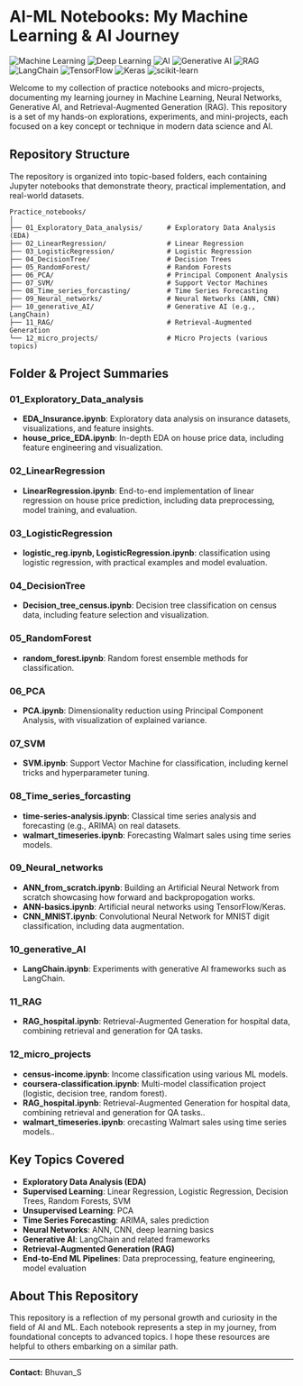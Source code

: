# AI-ML Notebooks: My Machine Learning & AI Journey

<!-- Skill Badges -->
<p align="left">
  <img src="https://img.shields.io/badge/Machine%20Learning-blue?style=for-the-badge&logo=scikit-learn&logoColor=white" alt="Machine Learning"/>
  <img src="https://img.shields.io/badge/Deep%20Learning-orange?style=for-the-badge&logo=tensorflow&logoColor=white" alt="Deep Learning"/>
  <img src="https://img.shields.io/badge/Artificial%20Intelligence-purple?style=for-the-badge&logo=ai&logoColor=white" alt="AI"/>
  <img src="https://img.shields.io/badge/Generative%20AI-ff69b4?style=for-the-badge&logo=openai&logoColor=white" alt="Generative AI"/>
  <img src="https://img.shields.io/badge/RAG-006400?style=for-the-badge&logo=readthedocs&logoColor=white" alt="RAG"/>
  <img src="https://img.shields.io/badge/LangChain-0052cc?style=for-the-badge&logo=chainlink&logoColor=white" alt="LangChain"/>
  <img src="https://img.shields.io/badge/TensorFlow-FF6F00?style=for-the-badge&logo=tensorflow&logoColor=white" alt="TensorFlow"/>
  <img src="https://img.shields.io/badge/Keras-D00000?style=for-the-badge&logo=keras&logoColor=white" alt="Keras"/>
  <img src="https://img.shields.io/badge/scikit--learn-F7931E?style=for-the-badge&logo=scikit-learn&logoColor=white" alt="scikit-learn"/>
</p>


Welcome to my collection of practice notebooks and micro-projects, documenting my learning journey in Machine Learning, Neural Networks, Generative AI, and Retrieval-Augmented Generation (RAG). This repository is a set of my hands-on explorations, experiments, and mini-projects, each focused on a key concept or technique in modern data science and AI.

## Repository Structure

The repository is organized into topic-based folders, each containing Jupyter notebooks that demonstrate theory, practical implementation, and real-world datasets.

```
Practice_notebooks/
│
├── 01_Exploratory_Data_analysis/      # Exploratory Data Analysis (EDA)
├── 02_LinearRegression/               # Linear Regression
├── 03_LogisticRegression/             # Logistic Regression
├── 04_DecisionTree/                   # Decision Trees
├── 05_RandomForest/                   # Random Forests
├── 06_PCA/                            # Principal Component Analysis
├── 07_SVM/                            # Support Vector Machines
├── 08_Time_series_forcasting/         # Time Series Forecasting
├── 09_Neural_networks/                # Neural Networks (ANN, CNN)
├── 10_generative_AI/                  # Generative AI (e.g., LangChain)
├── 11_RAG/                            # Retrieval-Augmented Generation
└── 12_micro_projects/                 # Micro Projects (various topics)
```

## Folder & Project Summaries

### 01_Exploratory_Data_analysis
- **EDA_Insurance.ipynb**: Exploratory data analysis on insurance datasets, visualizations, and feature insights.
- **house_price_EDA.ipynb**: In-depth EDA on house price data, including feature engineering and visualization.

### 02_LinearRegression
- **LinearRegression.ipynb**: End-to-end implementation of linear regression on house price prediction, including data preprocessing, model training, and evaluation.

### 03_LogisticRegression
- **logistic_reg.ipynb, LogisticRegression.ipynb**: classification using logistic regression, with practical examples and model evaluation.

### 04_DecisionTree
- **Decision_tree_census.ipynb**: Decision tree classification on census data, including feature selection and visualization.

### 05_RandomForest
- **random_forest.ipynb**: Random forest ensemble methods for classification.

### 06_PCA
- **PCA.ipynb**: Dimensionality reduction using Principal Component Analysis, with visualization of explained variance.

### 07_SVM
- **SVM.ipynb**: Support Vector Machine for classification, including kernel tricks and hyperparameter tuning.

### 08_Time_series_forcasting
- **time-series-analysis.ipynb**: Classical time series analysis and forecasting (e.g., ARIMA) on real datasets.
- **walmart_timeseries.ipynb**: Forecasting Walmart sales using time series models.

### 09_Neural_networks
- **ANN_from_scratch.ipynb**: Building an Artificial Neural Network from scratch showcasing how forward and backpropogation works.
- **ANN-basics.ipynb**: Artificial neural networks using TensorFlow/Keras.
- **CNN_MNIST.ipynb**: Convolutional Neural Network for MNIST digit classification, including data augmentation.

### 10_generative_AI
- **LangChain.ipynb**: Experiments with generative AI frameworks such as LangChain.

### 11_RAG
- **RAG_hospital.ipynb**: Retrieval-Augmented Generation for hospital data, combining retrieval and generation for QA tasks.

### 12_micro_projects
- **census-income.ipynb**: Income classification using various ML models.
- **coursera-classification.ipynb**: Multi-model classification project (logistic, decision tree, random forest).
- **RAG_hospital.ipynb**: Retrieval-Augmented Generation for hospital data, combining retrieval and generation for QA tasks..
- **walmart_timeseries.ipynb**: orecasting Walmart sales using time series models..

## Key Topics Covered
- **Exploratory Data Analysis (EDA)**
- **Supervised Learning**: Linear Regression, Logistic Regression, Decision Trees, Random Forests, SVM
- **Unsupervised Learning**: PCA
- **Time Series Forecasting**: ARIMA, sales prediction
- **Neural Networks**: ANN, CNN, deep learning basics
- **Generative AI**: LangChain and related frameworks
- **Retrieval-Augmented Generation (RAG)**
- **End-to-End ML Pipelines**: Data preprocessing, feature engineering, model evaluation

## About This Repository

This repository is a reflection of my personal growth and curiosity in the field of AI and ML. Each notebook represents a step in my journey, from foundational concepts to advanced topics. I hope these resources are helpful to others embarking on a similar path.


---

**Contact:** Bhuvan_S  

